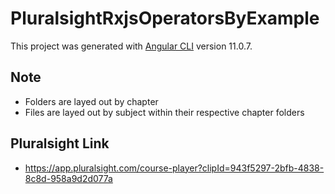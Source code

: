 # PluralsightRxjsOperatorsByExample

This project was generated with [Angular CLI](https://github.com/angular/angular-cli) version 11.0.7.

## Note

- Folders are layed out by chapter
- Files are layed out by subject within their respective chapter folders

## Pluralsight Link

- https://app.pluralsight.com/course-player?clipId=943f5297-2bfb-4838-8c8d-958a9d2d077a
